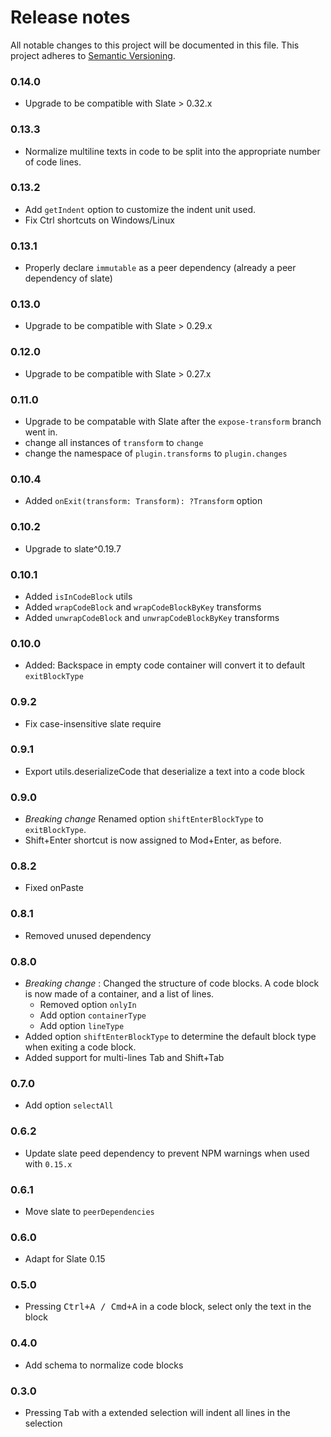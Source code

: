 # Release notes
All notable changes to this project will be documented in this file.
This project adheres to [Semantic Versioning](http://semver.org/).

### 0.14.0

- Upgrade to be compatible with Slate > 0.32.x

### 0.13.3

- Normalize multiline texts in code to be split into the appropriate number of code lines.

### 0.13.2

- Add `getIndent` option to customize the indent unit used.
- Fix Ctrl shortcuts on Windows/Linux

### 0.13.1

- Properly declare `immutable` as a peer dependency (already a peer dependency of slate)

### 0.13.0

- Upgrade to be compatible with Slate > 0.29.x

### 0.12.0

- Upgrade to be compatible with Slate > 0.27.x

### 0.11.0

- Upgrade to be compatable with Slate after the `expose-transform` branch went in.
- change all instances of `transform` to `change`
- change the namespace of `plugin.transforms` to `plugin.changes`

### 0.10.4

- Added `onExit(transform: Transform): ?Transform` option

### 0.10.2

- Upgrade to slate^0.19.7

### 0.10.1

- Added `isInCodeBlock` utils
- Added `wrapCodeBlock` and `wrapCodeBlockByKey` transforms
- Added `unwrapCodeBlock` and `unwrapCodeBlockByKey` transforms

### 0.10.0

- Added: Backspace in empty code container will convert it to default `exitBlockType`

### 0.9.2

- Fix case-insensitive slate require

### 0.9.1

- Export utils.deserializeCode that deserialize a text into a code block

### 0.9.0

- *Breaking change* Renamed option `shiftEnterBlockType` to `exitBlockType`.
- Shift+Enter shortcut is now assigned to Mod+Enter, as before.

### 0.8.2

- Fixed onPaste

### 0.8.1

- Removed unused dependency

### 0.8.0

- *Breaking change* : Changed the structure of code blocks. A code block is now made of a container, and a list of lines.
  - Removed option `onlyIn`
  - Add option `containerType`
  - Add option `lineType`
- Added option `shiftEnterBlockType` to determine the default block type when exiting a code block.
- Added support for multi-lines Tab and Shift+Tab

### 0.7.0

- Add option `selectAll`

### 0.6.2

- Update slate peed dependency to prevent NPM warnings when used with `0.15.x`

### 0.6.1

- Move slate to `peerDependencies`

### 0.6.0

- Adapt for Slate 0.15

### 0.5.0

- Pressing <kbd>Ctrl+A / Cmd+A</kbd> in a code block, select only the text in the block

### 0.4.0

- Add schema to normalize code blocks

### 0.3.0

- Pressing <kbd>Tab</kbd> with a extended selection will indent all lines in the selection
